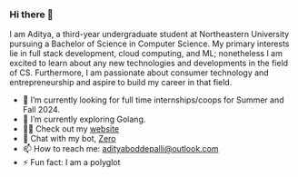 ### Hi there 👋

I am Aditya, a third-year undergraduate student at Northeastern University pursuing a Bachelor of Science in Computer Science. My primary interests lie in full stack development, cloud computing, and ML; nonetheless I am excited to learn about any new technologies and developments in the field of CS. Furthermore, I am passionate about consumer technology and entrepreneurship and aspire to build my career in that field.

- 🔭 I’m currently looking for full time internships/coops for Summer and Fall 2024.
- 🌱 I’m currently exploring Golang.
- 👨‍💻 Check out my [website](https://adityaboddepalli.com)
- 💬 Chat with my bot, [Zero](https://adityaboddepalli.com/zero)
- 📫 How to reach me: adityaboddepalli@outlook.com
- ⚡ Fun fact: I am a polyglot

<!--
**Tony-Stark93/Tony-Stark93** is a ✨ _special_ ✨ repository because its `README.md` (this file) appears on your GitHub profile.

Here are some ideas to get you started:

- 🔭 I’m currently working on ...
- 🌱 I’m currently learning ...
- 👯 I’m looking to collaborate on ...
- 🤔 I’m looking for help with ...
- 💬 Ask me about ...
- 📫 How to reach me: ...
- 😄 Pronouns: ...
- ⚡ Fun fact: ...
-->
